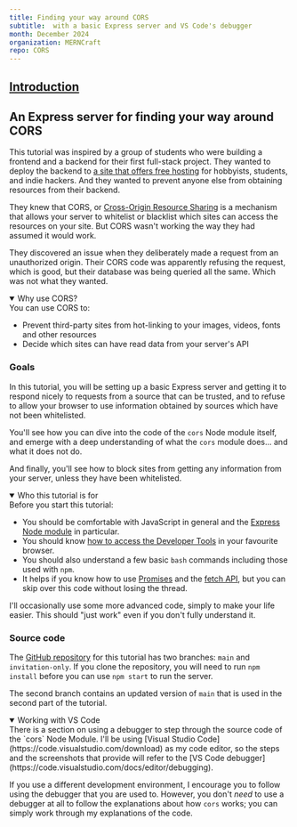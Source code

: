 ```yaml
---
title: Finding your way around CORS
subtitle:  with a basic Express server and VS Code's debugger
month: December 2024
organization: MERNCraft
repo: CORS
---
```

<!-- Intro -->
<section
  id="intro"
  aria-labelledby="intro"
  data-item="Introduction"
>
  <h2><a href="#intro">Introduction</a></h2>
  
# An Express server for finding your way around CORS #

This tutorial was inspired by a group of students who were building a frontend and a backend for their first full-stack project. They wanted to deploy the backend to [a site that offers free hosting](https://render.com/pricing) for hobbyists, students, and indie hackers. And they wanted to prevent anyone else from obtaining resources from their backend.

They knew that CORS, or [Cross-Origin Resource Sharing](https://developer.mozilla.org/en-US/docs/Web/HTTP/CORS) is a mechanism that allows your server to whitelist or blacklist which sites can access the resources on your site. But CORS wasn't working the way they had assumed it would work.

They discovered an issue when they deliberately made a request from an unauthorized origin. Their CORS code was apparently refusing the request, which is good, but their database was being queried all the same. Which was not what they wanted. 

 
<details class="note" open>
<summary>Why use CORS?</summary>
You can use CORS to:

* Prevent third-party sites from hot-linking to your images, videos, fonts and other resources
* Decide which sites can have read data from your server's API

</details>

### Goals
In this tutorial, you will be setting up a basic Express server and getting it to respond nicely to requests from a source that can be trusted, and to refuse to allow your browser to use information obtained by sources which have not been whitelisted.

You'll see how you can dive into the code of the `cors` Node module itself, and emerge with a deep understanding of what the `cors` module does... and what it does not do.

And finally, you'll see how to block sites from getting any information from your server, unless they have been whitelisted.


<details class="note" open>
<summary>Who this tutorial is for</summary>
Before you start this tutorial:

* You should be comfortable with JavaScript in general and the [Express Node module](https://expressjs.com/) in particular.
* You should know [how to access the Developer Tools](https://balsamiq.com/support/faqs/browserconsole/) in your favourite browser.
* You should also understand a few basic `bash` commands including those used with `npm`.
* It helps if you know how to use [Promises](https://developer.mozilla.org/en-US/docs/Web/JavaScript/Reference/Global_Objects/Promise) and the [fetch API](https://developer.mozilla.org/en-US/docs/Web/API/Fetch_API/Using_Fetch), but you can skip over this code without losing the thread.

I'll occasionally use some more advanced code, simply to make your life easier. This should "just work" even if you don't fully understand it.

</details>

### Source code

The [GitHub repository](https://github.com/MERNCraft/CORS-backend) for this tutorial has two branches: `main` and `invitation-only`. If you clone the repository, you will need to run `npm install` before you can use `npm start` to run the server.

The second branch contains an updated version of `main` that is used in the second part of the tutorial.

<details class="env" open>
<summary>Working with VS Code</summary>
There is a section on using a debugger to step through the source code of the `cors` Node Module. I'll be using [Visual Studio Code](https://code.visualstudio.com/download) as my code editor, so the steps and the screenshots that provide will refer to the [VS Code debugger](https://code.visualstudio.com/docs/editor/debugging).

If you use a different development environment, I encourage you to follow using the debugger that you are used to. However, you don't _need_ to use a debugger at all to follow the explanations about how `cors` works; you can simply work through my explanations of the code.

</details>

</section>